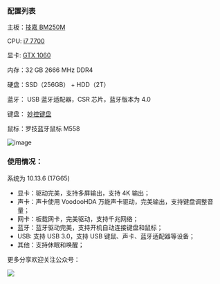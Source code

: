 ### 配置列表
主板：[技嘉 BM250M](http://www.gigabyte.cn/Motherboard/GA-B250M-D3H-rev-10)

CPU: [i7 7700](https://ark.intel.com/content/www/us/en/ark/products/97128/intel-core-i7-7700-processor-8m-cache-up-to-4-20-ghz.html)

显卡: [GTX 1060](https://www.nvidia.com/en-us/geforce/products/10series/geforce-gtx-1060/)

内存：32 GB 2666 MHz DDR4

硬盘：SSD（256GB） + HDD（2T）

蓝牙： USB 蓝牙适配器，CSR 芯片，蓝牙版本为 4.0

键盘： [妙控键盘](https://www.apple.com/cn/shop/product/MQ5L2CH/A?fnode=42013252c0b18d7a82c717d9e689195879d6dd16bd127309fea43c37e06c69014a3b89dda39959f3a392e6d8484e41955750d6c620dd8d95c66587ed5bf44e17403b85018342d601e58683762a945ca6eba30933e88c6b0455016fc912509c5f)

鼠标：罗技蓝牙鼠标 M558

![image](https://github.com/Titzanyic/Clover/blob/master/other/screenshot.png)

### 使用情况：
系统为 10.13.6 (17G65)
- 显卡：驱动完美，支持多屏输出，支持 4K 输出；
- 声卡：声卡使用 VoodooHDA 万能声卡驱动，完美输出，支持键盘调整音量；
- 网卡：板载网卡，完美驱动，支持千兆网络；
- 蓝牙：蓝牙驱动完美，支持开机自动连接键盘和鼠标；
- USB: 支持 USB 3.0，支持 USB 键鼠、声卡、蓝牙适配器等设备；
- 其他：支持休眠和唤醒；

更多分享欢迎关注公众号：

![](http://img.yingxiaoshi.com//20190220174803.jpg)
